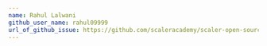 ```yaml
---
name: Rahul Lalwani
github_user_name: rahul09999
url_of_github_issue: https://github.com/scaleracademy/scaler-open-source-september-challenge/issues/114
---
```

